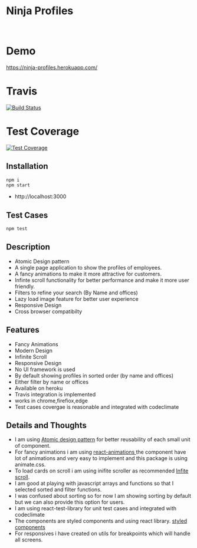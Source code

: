 
# Ninja Profiles
<br/>

# Demo
<a href="https://ninja-profiles.herokuapp.com/">https://ninja-profiles.herokuapp.com/</a>

# Travis
[![Build Status](https://travis-ci.com/Qubaish/ninja-profiles.svg?branch=master)](https://travis-ci.com/Qubaish/ninja-profiles)

# Test Coverage
[![Test Coverage](https://api.codeclimate.com/v1/badges/9d23004ddfb7355c3efc/test_coverage)](https://codeclimate.com/github/Qubaish/ninja-profiles/test_coverage)

## Installation

```bash
npm i
npm start
```
* http://localhost:3000

## Test Cases

```bash
npm test
```

## Description

* Atomic Design pattern
* A single page application to show the profiles of employees.
* A fancy animations to make it more attractive for customers.
* Infinte scroll functionality for better performance and make it more user friendly.
* Filters to refine your search (By Name and offices)
* Lazy load image feature for better user experience
* Responsive Design
* Cross browser compatibilty

## Features

* Fancy Animations 
* Modern Design
* Infinite Scroll
* Responsive Design
* No UI framework is used
* By default showing profiles in sorted order (by name and offices)
* Either filter by name or offices
* Available on heroku
* Travis integration is implemented
* works in chrome,firefiox,edge
* Test cases covergae is reasonable and integrated with codeclimate

## Details and Thoughts

* I am using <a href="https://atomicdesign.bradfrost.com/chapter-2/" >Atomic design pattern</a> for better reusability of each small unit of component.
* For fancy animations i am using <a href="https://github.com/FormidableLabs/react-animations">react-animations </a> the component have lot of animations and very easy to implement and this package is using animate.css.
* To load cards on scroll i am using inifite scroller as recommended <a href="https://github.com/danbovey/react-infinite-scroller">Infite scroll</a>.
* I am good at playing with javascript arrays and functions so that I selected sorted and filter functions.
* I was confused about sorting so for now I am showing sorting by default but we can also provide this option for users.
* I am using react-test-library for unit test cases and integrated with codeclimate
* The components are styled components and using react library. <a href="https://github.com/styled-components/styled-components">styled components</a>
* For responsives i have created on utils for breakpoints which will handle all screens.






